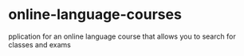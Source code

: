 # online-language-courses
pplication for an online language course that allows you to search for classes and exams

